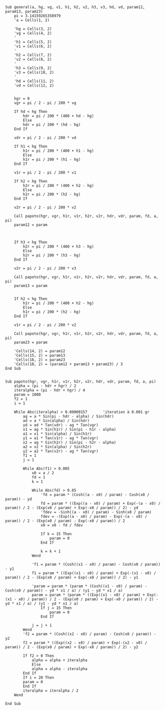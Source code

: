 

    Sub general(a, hg, vg, v1, h1, h2, v2, h3, v3, hd, vd, param12, param13, param23)
        pi = 3.14159265358979
        'a = Cells(1, 2)

        'hg = Cells(3, 2)
        'vg = Cells(4, 2)
        '
        'h1 = Cells(5, 2)
        'v1 = Cells(6, 2)
        '
        'h2 = Cells(7, 2)
        'v2 = Cells(8, 2)
        '
        'h3 = Cells(9, 2)
        'v3 = Cells(10, 2)
        '
        'hd = Cells(11, 2)
        'vd = Cells(12, 2)


        hgr = 0
        vgr = pi / 2 - pi / 200 * vg

        If hd < hg Then
            hdr = pi / 200 * (400 + hd - hg)
            Else
            hdr = pi / 200 * (hd - hg)
        End If

        vdr = pi / 2 - pi / 200 * vd

        If h1 < hg Then
            h1r = pi / 200 * (400 + h1 - hg)
            Else
            h1r = pi / 200 * (h1 - hg)
        End If

        v1r = pi / 2 - pi / 200 * v1

        If h2 < hg Then
            h2r = pi / 200 * (400 + h2 - hg)
            Else
            h2r = pi / 200 * (h2 - hg)
        End If

        v2r = pi / 2 - pi / 200 * v2

        Call papoto(hgr, vgr, h1r, v1r, h2r, v2r, hdr, vdr, param, fd, a, pi)
        param12 = param



        If h3 < hg Then
            h2r = pi / 200 * (400 + h3 - hg)
            Else
            h2r = pi / 200 * (h3 - hg)
        End If

        v2r = pi / 2 - pi / 200 * v3

        Call papoto(hgr, vgr, h1r, v1r, h2r, v2r, hdr, vdr, param, fd, a, pi)
        param13 = param


        If h2 < hg Then
            h1r = pi / 200 * (400 + h2 - hg)
            Else
            h1r = pi / 200 * (h2 - hg)
        End If

        v1r = pi / 2 - pi / 200 * v2

        Call papoto(hgr, vgr, h1r, v1r, h2r, v2r, hdr, vdr, param, fd, a, pi)
        param23 = param

        'Cells(14, 2) = param12
        'Cells(15, 2) = param13
        'Cells(16, 2) = param23
        'Cells(18, 2) = (param12 + param13 + param23) / 3
    End Sub


    Sub papoto(hgr, vgr, h1r, v1r, h2r, v2r, hdr, vdr, param, fd, a, pi)
        alpha = (pi - hdr + hgr) / 2
        iteralpha = (pi - hdr + hgr) / 4
        param = 1000
        f2 = 1
        i = 1

        While Abs(iteralpha) > 0.00000157       'iteration à 0.001 gr
            ag = a * Sin(pi - hdr - alpha) / Sin(hdr)
            ad = a * Sin(alpha) / Sin(hdr)
            yd = ad * Tan(vdr) - ag * Tan(vgr)
            x1 = ag * Sin(h1r) / Sin(pi - h1r - alpha)
            a1 = x1 * Sin(alpha) / Sin(h1r)
            y1 = a1 * Tan(v1r) - ag * Tan(vgr)
            x2 = ag * Sin(h2r) / Sin(pi - h2r - alpha)
            a2 = x2 * Sin(alpha) / Sin(h2r)
            y2 = a2 * Tan(v2r) - ag * Tan(vgr)
            f1 = 1
            j = 1
        
            While Abs(f1) > 0.005
                x0 = a / 2
                fd = 1
                k = 1
                
                While Abs(fd) > 0.05
                    'fd = param * (Cosh((a - x0) / param) - Cosh(x0 / param)) - yd
                    fd = param * ((Exp((a - x0) / param) + Exp(-(a - x0) / param)) / 2 - (Exp(x0 / param) + Exp(-x0 / param)) / 2) - yd
                    'fdev = -Sinh((a - x0) / param) - Sinh(x0 / param)
                    fdev = -(Exp((a - x0) / param) - Exp(-(a - x0) / param)) / 2 - (Exp(x0 / param) - Exp(-x0 / param)) / 2
                    x0 = x0 - fd / fdev
                
                    If k = 15 Then
                        param = 0
                    End If
                    
                    k = k + 1
                Wend
                    
                'f1 = param * (Cosh((x1 - x0) / param) - Cosh(x0 / param)) - y1
                f1 = param * ((Exp((x1 - x0) / param) + Exp(-(x1 - x0) / param)) / 2 - (Exp(x0 / param) + Exp(-x0 / param)) / 2) - y1
                    
                'param = param * (param * (Cosh((x1 - x0) / param) - Cosh(x0 / param)) - yd * x1 / a) / (y1 - yd * x1 / a)
                param = param * (param * ((Exp((x1 - x0) / param) + Exp(-(x1 - x0) / param)) / 2 - (Exp(x0 / param) + Exp(-x0 / param)) / 2) - yd * x1 / a) / (y1 - yd * x1 / a)
                    If j = 15 Then
                        param = 0
                    End If
                    
                j = j + 1
            Wend
            'f2 = param * (Cosh((x2 - x0) / param) - Cosh(x0 / param)) - y2
            f2 = param * ((Exp((x2 - x0) / param) + Exp(-(x2 - x0) / param)) / 2 - (Exp(x0 / param) + Exp(-x0 / param)) / 2) - y2
            
            If f2 > 0 Then
                alpha = alpha + iteralpha
                Else
                alpha = alpha - iteralpha
            End If
            If i = 20 Then
            param = 0
            End If
            iteralpha = iteralpha / 2
        Wend

    End Sub


